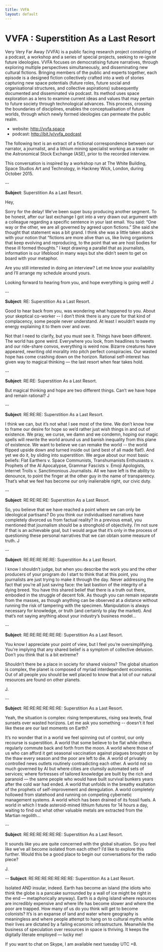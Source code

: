```yaml
---
title: VVFA
layout: default
---
```


# VVFA : Superstition As a Last Resort

Very Very Far Away (VVFA) is a public facing research project consisting of a podcast, a workshop and a series of special projects, seeking to re-ignite future ideologies. VVFA focuses on democratising future narratives, through exploring multiple perspectives simultaneously, and disseminating new cultural fictions. Bringing members of the public and experts together, each episode is a designed fiction collectively crafted into a web of stories capturing new space potentials (future roles, future social and organisational structures, and collective aspirations) subsequently documented and disseminated via podcast. 
Its method uses space exploration as a lens to examine current ideas and values that may pertain to future society through technological advances. 
This process, crossing the boundaries of disciplines, enables the conceptualisation of future worlds, through which newly formed ideologies can permeate the public realm.

+ website: http://vvfa.space
+ podcast: http://bit.ly/vvfa_podcast 

The following text is an extract of a fictional correspondence between our narrator, a journalist, and a lithium mining specialist working as a trader on the Astronomical Stock Exchange (ASE), prior to the recorded interview.

This conversation is inspired by a workshop run at The White Building, Space Studios Art and Technology, in Hackney Wick, London, during October 2015.
 
--

**Subject**: Superstition As a Last Resort.

Hey,

Sorry for the delay! We’ve been super busy producing another segment. To be honest, after our last exchange I got into a very drawn out argument with a colleague regarding a specific sentence in your last email. You said: “One way or the other, we are all governed by agreed upon fictions.” She said she thought that statement was a bit grand. I think she was a little taken aback with your notion that “fictions are more alive than us, like living organisms that keep evolving and reproducing, to the point that we are host bodies for these ill formed thoughts.” I kept drawing a parallel that as journalists, information is our lifeblood in many ways but she didn’t seem to get on board with your metaphor. 

Are you still interested in doing an interview? Let me know your availability and I’ll arrange my schedule around yours.

Looking forward to hearing from you, and hope everything is going well!
J

--

**Subject**: RE: Superstition As a Last Resort.

Good to hear back from you, was wondering what happened to you. About your skeptical co-worker -- I don’t think there is any cure for that kind of complacency, some people never understand. At least I wouldn’t waste my energy explaining it to them over and over.

Not that I need to clarify, but you must see it. Things have been different. The world has gone weird. Everywhere you look, from headlines to tweets and our ride-share convos, everything is weird now. Bizarre creatures have appeared, rewriting old morality into pitch perfect conspiracies. Our wasted hope has come crashing down on the horizon. Rational self-interest has given way to magical thinking — the last resort when fear takes hold. 

--

**Subject**: RE:RE: Superstition As a Last Resort.

But magical thinking and hope are two different things. Can’t we have hope and remain rational?
J

--

**Subject**: RE:RE:RE: Superstition As a Last Resort.

I think we can, but it’s not what I see most of the time. We don’t know how to frame our desire for hope so we’d rather just wish things in and out of existence. We pray, we curse, we damn and we condemn, hoping our magic spells will rewrite the world around us and banish inequality from this plane of existence. We want to believe we can remake the world -- the world flipped upside down and turned inside out (and best of all made flat!). And yet we do it, by sliding into superstition. We argue about our most basic beliefs: Flat Earthers v. Space Communists, Transhumanists Enthusiasts v. Prophets of the AI Apocalypse, Grammar Fascists v. Emoji Apologists, Internet Trolls v. Sanctimonious Journalists. All we have left is the ability to denounce, to point the finger at the other guy in the name of transparency. That’s what we feel has become our only inalienable right, our civic duty.

--

**Subject**: RE:RE:RE:RE: Superstition As a Last Resort.

So, you believe that we have reached a point where we can only be ideological partisans? Do you think our individualised narratives have completely divorced us from factual reality? 
In a previous email, you mentioned that journalism should be a stronghold of objectivity. I’m not sure if that is an achievable goal, but I would argue that it’s only in the process of questioning these personal narratives that we can obtain some measure of truth. 
J

--

**Subject**: RE:RE:RE:RE:RE: Superstition As a Last Resort.


I know I shouldn’t judge, but when you describe the work you and the other producers of your program do I start to think that at this point, you journalists are just trying to make it through the day. Never addressing the fact that you’re all just saving face: the last bastion of the integrity of a dying breed. You have this shared belief that there is a truth out there, embodied in the struggle of decent folk. As though you can remain separate from the masses, as though anything can be observed at a distance without running the risk of tampering with the specimen. Manipulation is always necessary for knowledge, or truth (and certainly to play the market). And that’s not saying anything about your industry’s business model...

--

**Subject**: RE:RE:RE:RE:RE:RE: Superstition As a Last Resort.

You know I appreciate your point of view, but I feel you’re oversimplifying. You’re implying that any shared belief is a symptom of collective delusion. Don’t you think that is a bit extreme?

Shouldn’t there be a place in society for shared visions? The global situation is complex, the planet is composed of myriad interdependent economies. Out of all people you should be well placed to know that a lot of our natural resources are found on other planets. 

J.

--

**Subject**: RE:RE:RE:RE:RE:RE: Superstition As a Last Resort.

Yeah, the situation is complex: rising temperatures, rising sea levels, final sunsets over wasted horizons. Let me ask you something -- doesn’t it feel like these are our last moments on Earth?

It’s no wonder that in a world we feel spinning out of control, our only recourse is superstition. A world that some believe to be flat while others regularly commute back and forth from the moon. A world where those of us who can afford it get seasonal vaccination against plagues brought on by the thaw every season and the poor are left to die. A world of privately controlled news outlets routinely contradicting each other. A world not so much governed by AI but where cities are clumsily automated sets of services; where fortresses of tailored knowledge are built by the rich and paranoid — the same people who would have built survival bunkers years after the cold war had ended. A world that unfolds in the breathy exaltation of the prophets of self-improvement and deregulation. A world completely hollowed from statehood and running on competing cybernetic management systems. A world which has been drained of its fossil fuels. A world in which I trade asteroid-mined lithium futures for 14 hours a day, waiting to find out what other valuable metals are extracted from the Martian regolith...

--

**Subject**: RE:RE:RE:RE:RE:RE: Superstition As a Last Resort.

It sounds like you are quite concerned with the global situation. So you feel like we’ve all become isolated from each other? I’d like to explore this further. Would this be a good place to begin our conversations for the radio piece?

J.

--
**Subject**: RE:RE:RE:RE:RE:RE:RE: Superstition As a Last Resort.

Isolated AND insular, indeed. Earth has become an island (the idiots who think the globe is a pancake surrounded by a wall of ice might be right in the end — metaphorically anyway). Earth is a dying island where resources are incredibly expensive and where life has become slower and where the poor are trapped. How many of us do you think will get to become colonists? It’s is an expanse of land and water where geography is meaningless and where people attempt to hang on to cultural myths while their lives are dictated by a failing economic infrastructure. Meanwhile the business of speculation over resources in space is thriving. It keeps the digitally literate employed — lucky me!

If you want to chat on Skype, I am available next tuesday UTC +8.

